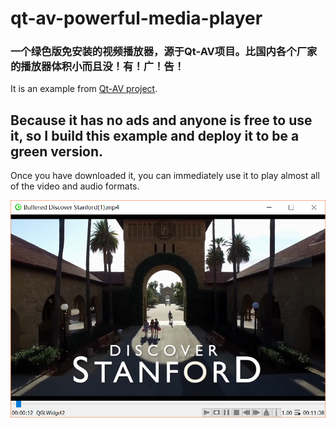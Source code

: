 # qt-av-powerful-media-player

### 一个绿色版免安装的视频播放器，源于Qt-AV项目。比国内各个厂家的播放器体积小而且没！有！广！告！

It is an example from [Qt-AV project](https://github.com/wang-bin/QtAV).

## Because it has no ads and anyone is free to use it, so I build this example and deploy it to be a green version.

Once you have downloaded it, you can immediately use it to play almost all of the video and audio formats.

![](https://github.com/zhixuanli/qt-av-powerful-media-player/blob/master/screencut.PNG?raw=true)
